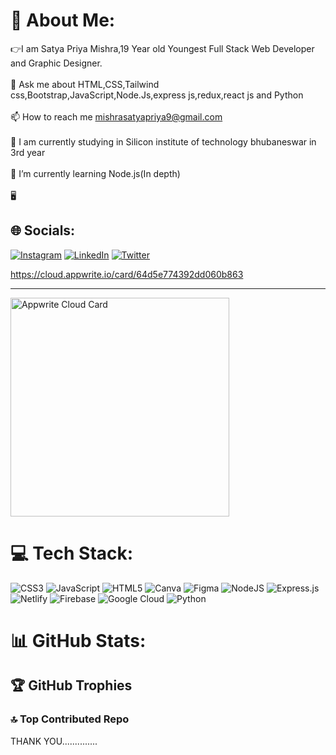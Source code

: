 # 💫 About Me:

👉I am Satya Priya Mishra,19 Year old Youngest Full Stack Web Developer and Graphic Designer.<br><br>💬 Ask me about HTML,CSS,Tailwind css,Bootstrap,JavaScript,Node.Js,express js,redux,react js and Python<br><br>📫 How to reach me mishrasatyapriya9@gmail.com<br><br>🔭 I am currently studying in Silicon institute of technology bhubaneswar in 3rd year<br><br>🌱 I’m currently learning Node.js(In depth)<br><br>🖥️

## 🌐 Socials:
[![Instagram](https://img.shields.io/badge/Instagram-%23E4405F.svg?logo=Instagram&logoColor=white)](https://instagram.com/_satya.priya__?utm_source=qr&igshid=NGExMmI2YTkyZg%3D%3D) [![LinkedIn](https://img.shields.io/badge/LinkedIn-%230077B5.svg?logo=linkedin&logoColor=white)](https://www.linkedin.com/in/satyapriya-mishra-3a95a4223) [![Twitter](https://img.shields.io/badge/Twitter-%231DA1F2.svg?logo=Twitter&logoColor=white)](https://twitter.com/RAAJGAM47626314)

https://cloud.appwrite.io/card/64d5e774392dd060b863

<hr>
<a href="https://cloud.appwrite.io/card/64d5e774392dd060b863">
	<img width="350" src="https://cloud.appwrite.io/card/64d5e774392dd060b863" alt="Appwrite Cloud Card" />
</a>

# 💻 Tech Stack:
![CSS3](https://img.shields.io/badge/css3-%231572B6.svg?style=for-the-badge&logo=css3&logoColor=white)
![JavaScript](https://img.shields.io/badge/javascript-%23323330.svg?style=for-the-badge&logo=javascript&logoColor=%23F7DF1E) ![HTML5](https://img.shields.io/badge/html5-%23E34F26.svg?style=for-the-badge&logo=html5&logoColor=white) ![Canva](https://img.shields.io/badge/Canva-%2300C4CC.svg?style=for-the-badge&logo=Canva&logoColor=white) 	![Figma](https://img.shields.io/badge/figma-%23F24E1E.svg?style=for-the-badge&logo=figma&logoColor=white) ![NodeJS](https://img.shields.io/badge/node.js-6DA55F?style=for-the-badge&logo=node.js&logoColor=white) ![Express.js](https://img.shields.io/badge/express.js-%23404d59.svg?style=for-the-badge&logo=express&logoColor=%2361DAFB) ![Netlify](https://img.shields.io/badge/netlify-%23000000.svg?style=for-the-badge&logo=netlify&logoColor=#00C7B7) ![Firebase](https://img.shields.io/badge/firebase-%23039BE5.svg?style=for-the-badge&logo=firebase) ![Google Cloud](https://img.shields.io/badge/Google%20Cloud-%234285F4.svg?style=for-the-badge&logo=google-cloud&logoColor=white) ![Python](https://img.shields.io/badge/python-3670A0?style=for-the-badge&logo=python&logoColor=ffdd54)

# 📊 GitHub Stats:
## 🏆 GitHub Trophies
### 🔝 Top Contributed Repo



THANK YOU..............
